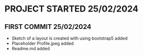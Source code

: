 # PROJECT STARTED 25/02/2024
## FIRST COMMIT 25/02/2024
- Sketch of a layout is created with using bootstrap5 added
- Placeholder Profile.jpeg added
- Readme.md added
